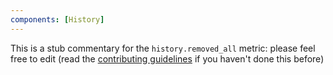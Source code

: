 ```yaml
---
components: [History]
---
```


This is a stub commentary for the `history.removed_all` metric: please feel free to edit (read the
[contributing guidelines](https://github.com/mozilla/glean-annotations/blob/main/CONTRIBUTING.md)
if you haven't done this before)
